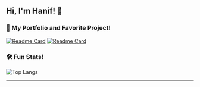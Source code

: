 ## Hi, I'm Hanif! 👋

### 🔭 My Portfolio and Favorite Project!
[![Readme Card](https://github-readme-stats.vercel.app/api/pin/?username=hanif-rn&description_lines_count=2&theme=ambient_gradient&repo=hanif-rn)](https://github.com/hanif-rn/hanif-rn)
[![Readme Card](https://github-readme-stats.vercel.app/api/pin/?username=hanif-rn&description_lines_count=2&show_owner=true&theme=ambient_gradient&repo=project7-rankings)](https://github.com/hanif-rn/project7-rankings)
### 🛠️ Fun Stats!

![Top Langs](https://github-readme-stats.vercel.app/api/top-langs/?username=hanif-rn&layout=compact&theme=ambient_gradient)

---


<!--
**hanif-rn/hanif-rn** is a ✨ _special_ ✨ repository because its `README.md` (this file) appears on your GitHub profile.

Here are some ideas to get you started:

- 🔭 I’m currently working on ...
- 🌱 I’m currently learning ...
- 👯 I’m looking to collaborate on ...
- 🤔 I’m looking for help with ...
- 💬 Ask me about ...
- 📫 How to reach me: ...
- 😄 Pronouns: ...
- ⚡ Fun fact: ...
-->

